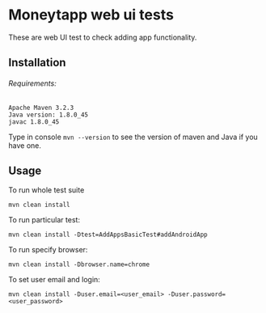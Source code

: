 # Moneytapp web ui tests
These are web UI test to check adding app functionality.
## Installation
###### Requirements:
```
Apache Maven 3.2.3 
Java version: 1.8.0_45
javac 1.8.0_45
```
Type in console `mvn --version` to see the version of maven and Java if you have one.
## Usage
To run whole test suite

`mvn clean install`

To run particular test:

`mvn clean install -Dtest=AddAppsBasicTest#addAndroidApp`

To run specify browser:

`mvn clean install -Dbrowser.name=chrome`

To set user email and login:

`mvn clean install -Duser.email=<user_email> -Duser.password=<user_password>`


